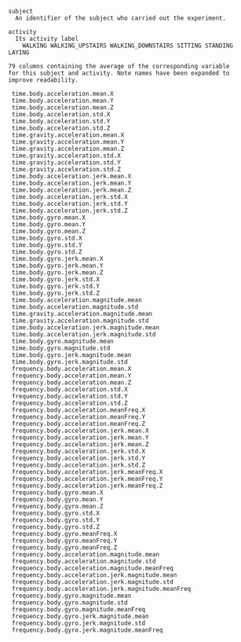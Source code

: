     subject
      An identifier of the subject who carried out the experiment.

    activity
      Its activity label
        WALKING WALKING_UPSTAIRS WALKING_DOWNSTAIRS SITTING STANDING LAYING

    79 columns containing the average of the corresponding variable
    for this subject and activity. Note names have been expanded to
    improve readability.

     time.body.acceleration.mean.X
     time.body.acceleration.mean.Y
     time.body.acceleration.mean.Z
     time.body.acceleration.std.X
     time.body.acceleration.std.Y
     time.body.acceleration.std.Z
     time.gravity.acceleration.mean.X
     time.gravity.acceleration.mean.Y
     time.gravity.acceleration.mean.Z
     time.gravity.acceleration.std.X
     time.gravity.acceleration.std.Y
     time.gravity.acceleration.std.Z
     time.body.acceleration.jerk.mean.X
     time.body.acceleration.jerk.mean.Y
     time.body.acceleration.jerk.mean.Z
     time.body.acceleration.jerk.std.X
     time.body.acceleration.jerk.std.Y
     time.body.acceleration.jerk.std.Z
     time.body.gyro.mean.X
     time.body.gyro.mean.Y
     time.body.gyro.mean.Z
     time.body.gyro.std.X
     time.body.gyro.std.Y
     time.body.gyro.std.Z
     time.body.gyro.jerk.mean.X
     time.body.gyro.jerk.mean.Y
     time.body.gyro.jerk.mean.Z
     time.body.gyro.jerk.std.X
     time.body.gyro.jerk.std.Y
     time.body.gyro.jerk.std.Z
     time.body.acceleration.magnitude.mean
     time.body.acceleration.magnitude.std
     time.gravity.acceleration.magnitude.mean
     time.gravity.acceleration.magnitude.std
     time.body.acceleration.jerk.magnitude.mean
     time.body.acceleration.jerk.magnitude.std
     time.body.gyro.magnitude.mean
     time.body.gyro.magnitude.std
     time.body.gyro.jerk.magnitude.mean
     time.body.gyro.jerk.magnitude.std
     frequency.body.acceleration.mean.X
     frequency.body.acceleration.mean.Y
     frequency.body.acceleration.mean.Z
     frequency.body.acceleration.std.X
     frequency.body.acceleration.std.Y
     frequency.body.acceleration.std.Z
     frequency.body.acceleration.meanFreq.X
     frequency.body.acceleration.meanFreq.Y
     frequency.body.acceleration.meanFreq.Z
     frequency.body.acceleration.jerk.mean.X
     frequency.body.acceleration.jerk.mean.Y
     frequency.body.acceleration.jerk.mean.Z
     frequency.body.acceleration.jerk.std.X
     frequency.body.acceleration.jerk.std.Y
     frequency.body.acceleration.jerk.std.Z
     frequency.body.acceleration.jerk.meanFreq.X
     frequency.body.acceleration.jerk.meanFreq.Y
     frequency.body.acceleration.jerk.meanFreq.Z
     frequency.body.gyro.mean.X
     frequency.body.gyro.mean.Y
     frequency.body.gyro.mean.Z
     frequency.body.gyro.std.X
     frequency.body.gyro.std.Y
     frequency.body.gyro.std.Z
     frequency.body.gyro.meanFreq.X
     frequency.body.gyro.meanFreq.Y
     frequency.body.gyro.meanFreq.Z
     frequency.body.acceleration.magnitude.mean
     frequency.body.acceleration.magnitude.std
     frequency.body.acceleration.magnitude.meanFreq
     frequency.body.acceleration.jerk.magnitude.mean
     frequency.body.acceleration.jerk.magnitude.std
     frequency.body.acceleration.jerk.magnitude.meanFreq
     frequency.body.gyro.magnitude.mean
     frequency.body.gyro.magnitude.std
     frequency.body.gyro.magnitude.meanFreq
     frequency.body.gyro.jerk.magnitude.mean
     frequency.body.gyro.jerk.magnitude.std
     frequency.body.gyro.jerk.magnitude.meanFreq
